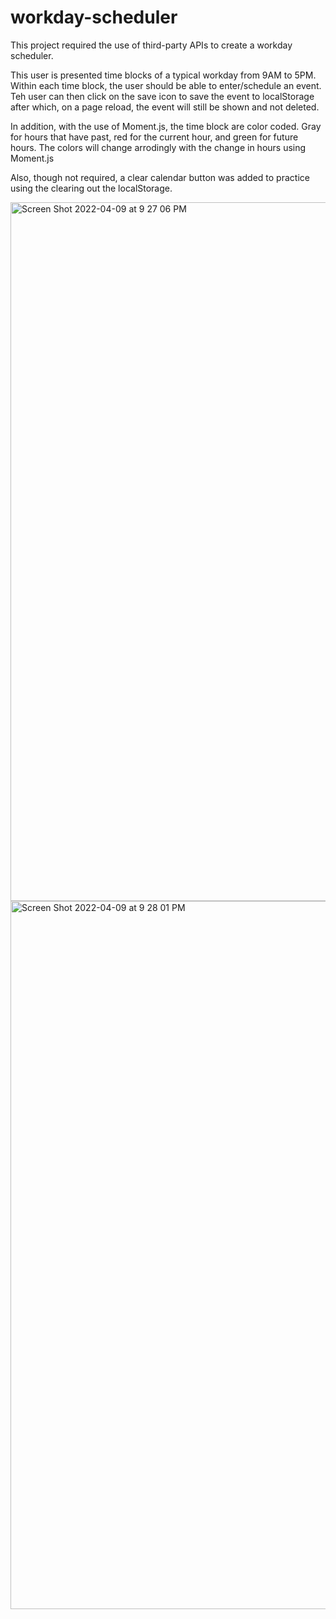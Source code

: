 # workday-scheduler

This project required the use of third-party APIs to create a workday scheduler.

This user is presented time blocks of a typical workday from 9AM to 5PM. Within each time block, the user should be able to enter/schedule an event. Teh user can then click on the save icon to save the event to localStorage after which, on a page reload, the event will still be shown and not deleted.

In addition, with the use of Moment.js, the time block are color coded. Gray for hours that have past, red for the current hour, and green for future hours. The colors will change arrodingly with the change in hours using Moment.js

Also, though not required, a clear calendar button was added to practice using the clearing out the localStorage.

<img width="1118" alt="Screen Shot 2022-04-09 at 9 27 06 PM" src="https://user-images.githubusercontent.com/52810667/162598526-3cdb4992-03e2-4575-9c92-e6b8c6d4b418.png">

<img width="1133" alt="Screen Shot 2022-04-09 at 9 28 01 PM" src="https://user-images.githubusercontent.com/52810667/162598557-3614d18e-dc7c-4a78-a5c2-a7402c71f4dc.png">
